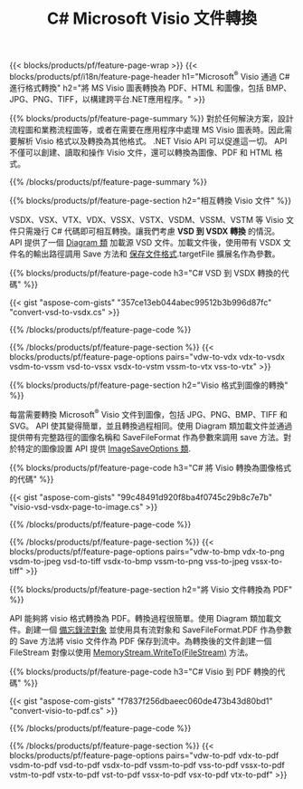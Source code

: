 ﻿---
title: C# Microsoft Visio 文件轉換
url: /zh-hant/net/conversion/
description: 通過 .NET 庫將 Microsoft Visio 格式 VSDX VSX VTX VDX VSSX VSTX VSDM VSSM VSTM VDW VSD VSS VST 轉換為 PDF HTML 和圖像，只需幾行 C# 代碼。
---
{{< blocks/products/pf/feature-page-wrap >}}
{{< blocks/products/pf/i18n/feature-page-header h1="Microsoft<sup>&reg;</sup> Visio 通過 C# 進行格式轉換" h2="將 MS Visio 圖表轉換為 PDF、HTML 和圖像，包括 BMP、JPG、PNG、TIFF，以構建跨平台.NET應用程序。" >}}

{{% blocks/products/pf/feature-page-summary %}}
對於任何解決方案，設計流程圖和業務流程圖等，或者在需要在應用程序中處理 MS Visio 圖表時。因此需要解析 Visio 格式以及轉換為其他格式。 .NET Visio API 可以促進這一切。 API 不僅可以創建、讀取和操作 Visio 文件，還可以轉換為圖像、PDF 和 HTML 格式。

{{% /blocks/products/pf/feature-page-summary %}}

{{% blocks/products/pf/feature-page-section h2="相互轉換 Visio 文件" %}}

VSDX、VSX、VTX、VDX、VSSX、VSTX、VSDM、VSSM、VSTM 等 Visio 文件只需幾行 C# 代碼即可相互轉換。讓我們考慮 **VSD 到 VSDX 轉換** 的情況。 API 提供了一個 [Diagram 類](https://apireference.aspose.com/diagram/net/aspose.diagram/diagram) 加載源 VSD 文件。加載文件後，使用帶有 VSDX 文件名的輸出路徑調用 Save 方法和 [保存文件格式](https://apireference.aspose.com/diagram/net/aspose.diagram/savefileformat).targetFile 擴展名作為參數。

{{% blocks/products/pf/feature-page-code h3="C# VSD 到 VSDX 轉換的代碼" %}}

{{< gist "aspose-com-gists" "357ce13eb044abec99512b3b996d87fc" "convert-vsd-to-vsdx.cs" >}}

{{% /blocks/products/pf/feature-page-code %}}

{{% /blocks/products/pf/feature-page-section %}}
{{< blocks/products/pf/feature-page-options pairs="vdw-to-vdx vdx-to-vsdx vsdm-to-vssm vsd-to-vssx vsdx-to-vstm vssm-to-vtx vss-to-vtx" >}}

{{% blocks/products/pf/feature-page-section h2="Visio 格式到圖像的轉換" %}}

每當需要轉換 Microsoft<sup>&reg;</sup> Visio 文件到圖像，包括 JPG、PNG、BMP、TIFF 和 SVG。 API 使其變得簡單，並且轉換過程相同。使用 Diagram 類加載文件並通過提供帶有完整路徑的圖像名稱和 SaveFileFormat 作為參數來調用 save 方法。對於特定的圖像設置 API 提供 [ImageSaveOptions 類](https://apireference.aspose.com/diagram/net/aspose.diagram.saving/imagesaveoptions).

{{% blocks/products/pf/feature-page-code h3="C# 將 Visio 轉換為圖像格式的代碼" %}}

{{< gist "aspose-com-gists" "99c48491d920f8ba4f0745c29b8c7e7b" "visio-vsd-vsdx-page-to-image.cs" >}}

{{% /blocks/products/pf/feature-page-code %}}

{{% /blocks/products/pf/feature-page-section %}}
{{< blocks/products/pf/feature-page-options pairs="vdw-to-bmp vdx-to-png vsdm-to-jpeg vsd-to-tiff vsdx-to-bmp vssm-to-png vss-to-jpeg vssx-to-tiff" >}}

{{% blocks/products/pf/feature-page-section h2="將 Visio 文件轉換為 PDF" %}}

API 能夠將 visio 格式轉換為 PDF。轉換過程很簡單。使用 Diagram 類加載文件。創建一個 [備忘錄流對象](https://docs.microsoft.com/en-us/dotnet/api/system.io.memorystream) 並使用具有流對象和 SaveFileFormat.PDF 作為參數的 Save 方法將 visio 文件作為 PDF 保存到流中。為轉換後的文件創建一個 FileStream 對像以使用 [MemoryStream.WriteTo(FileStream)](https://docs.microsoft.com/en-us/dotnet/api/system.io.memorystream.writeto?view=net-5.0#System_IO_MemoryStream_WriteTo_System_IO_Stream_) 方法。 

{{% blocks/products/pf/feature-page-code h3="C# Visio 到 PDF 轉換的代碼" %}}

{{< gist "aspose-com-gists" "f7837f256dbaeec060de473b43d80bd1" "convert-visio-to-pdf.cs" >}}

{{% /blocks/products/pf/feature-page-code %}}

{{% /blocks/products/pf/feature-page-section %}}
{{< blocks/products/pf/feature-page-options pairs="vdw-to-pdf vdx-to-pdf vsdm-to-pdf vsd-to-pdf vsdx-to-pdf vssm-to-pdf vss-to-pdf vssx-to-pdf vstm-to-pdf vstx-to-pdf vst-to-pdf vssx-to-pdf vsx-to-pdf vtx-to-pdf" >}}
